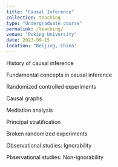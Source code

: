 ```yaml
---
title: "Causal Inference"
collection: teaching
type: "Undergraduate course"
permalink: /teaching/
venue: "Peking University"
date: 2023-09-15
location: "Beijing, China"
---
```


History of causal inference

Fundamental concepts in causal inference

Randomized controlled experiments

Causal graphs

Mediation analysis

Principal stratification

Broken randomized experiments

Observational studies: Ignorability

Pbservational studies: Non-ignorability

